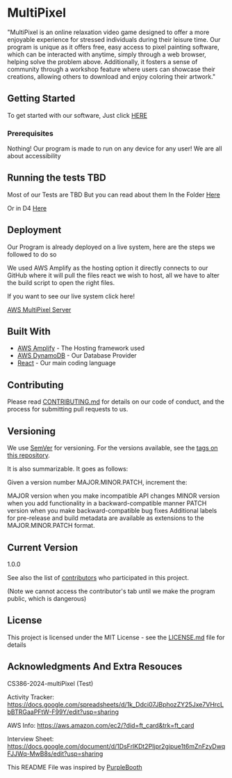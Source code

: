 # MultiPixel

"MultiPixel is an online relaxation video game designed to offer a more enjoyable experience for stressed individuals during their leisure time. Our program is unique as it offers free, easy access to pixel painting software, which can be interacted with anytime, simply through a web browser, helping solve the problem above. Additionally, it fosters a sense of community through a workshop feature where users can showcase their creations, allowing others to download and enjoy coloring their artwork."

## Getting Started

To get started with our software, Just click [HERE](https://www.multi-pixel.com/)

### Prerequisites

Nothing! Our program is made to run on any device for any user! We are all about accessibility

## Running the tests TBD

Most of our Tests are TBD But you can read about them 
In the Folder [Here](https://github.com/thomasrotchford/CS386-2024-multiPainter/tree/main/Unit%20Testing)

Or in D4 [Here](https://github.com/thomasrotchford/CS386-2024-multiPainter/tree/main/Deliverables/Submitted)

## Deployment

Our Program is already deployed on a live system, here are the steps we followed to do so

We used AWS Amplify as the hosting option it directly connects to our GitHub where it will pull the files react we wish to host, all we have to alter the build script to open the right files.

If you want to see our live system click here!

[AWS MultiPixel Server](https://main.d11cyvij8wfh64.amplifyapp.com/)

## Built With
* [AWS Amplify](https://aws.amazon.com/amplify/?gclid=CjwKCAjwte-vBhBFEiwAQSv_xWo2Pgaavj32wuevCtm0NXy542AZu2cszc332S6rSNIlDDi73hVBcxoCqvIQAvD_BwE&trk=9eb02e4d-80e0-4f27-a621-b90b3c870bf3&sc_channel=ps&ef_id=CjwKCAjwte-vBhBFEiwAQSv_xWo2Pgaavj32wuevCtm0NXy542AZu2cszc332S6rSNIlDDi73hVBcxoCqvIQAvD_BwE:G:s&s_kwcid=AL!4422!3!651751060764!e!!g!!aws%20amplify!19852662236!145019201417) - The Hosting framework used
* [AWS DynamoDB](https://aws.amazon.com/pm/dynamodb/?gclid=CjwKCAjwte-vBhBFEiwAQSv_xbI4zK-SsSlYzw5AU1pt20A-3xmc5xQPms0BS_O9jwD256TGvYB0ZxoCtL0QAvD_BwE&trk=390f2f77-1064-4521-bd83-27d9213b65c9&sc_channel=ps&ef_id=CjwKCAjwte-vBhBFEiwAQSv_xbI4zK-SsSlYzw5AU1pt20A-3xmc5xQPms0BS_O9jwD256TGvYB0ZxoCtL0QAvD_BwE:G:s&s_kwcid=AL!4422!3!651751059996!e!!g!!aws%20dynamodb!19852662209!145019198137) - Our Database Provider
* [React](https://react.dev/) - Our main coding language



## Contributing

Please read [CONTRIBUTING.md](https://github.com/thomasrotchford/CS386-2024-multiPixel/blob/main/CONTRIBUTING.md) for details on our code of conduct, and the process for submitting pull requests to us.

## Versioning

We use [SemVer](http://semver.org/) for versioning. For the versions available, see the [tags on this repository](https://github.com/thomasrotchford/CS386-2024-multiPixel/tags). 

It is also summarizable. It goes as follows:

Given a version number MAJOR.MINOR.PATCH, increment the:

MAJOR version when you make incompatible API changes
MINOR version when you add functionality in a backward-compatible manner
PATCH version when you make backward-compatible bug fixes
Additional labels for pre-release and build metadata are available as extensions to the MAJOR.MINOR.PATCH format.

## Current Version

1.0.0

See also the list of [contributors](https://github.com/thomasrotchford/CS386-2024-multiPixel/network/dependencies) who participated in this project.

(Note we cannot access the contributor's tab until we make the program public, which is dangerous)

## License

This project is licensed under the MIT License - see the [LICENSE.md](https://github.com/thomasrotchford/CS386-2024-multiPixel/blob/main/LICENSE) file for details

## Acknowledgments And Extra Resouces

CS386-2024-multiPixel (Test)

Activity Tracker: https://docs.google.com/spreadsheets/d/1k_Ddci07JBphozZY25Jxe7VHrcLbBTRGaaPFtW-F99Y/edit?usp=sharing

AWS Info: https://aws.amazon.com/ec2/?did=ft_card&trk=ft_card

Interview Sheet: https://docs.google.com/document/d/1DsFrlKDt2PIjpr2gipue1t6mZnFzyDwqFJJWq-MwB8s/edit?usp=sharing

This README  File was inspired by [PurpleBooth](https://gist.github.com/PurpleBooth/109311bb0361f32d87a2)



